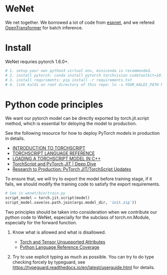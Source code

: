# WeNet

We net together.
We borrowed a lot of code from [espnet](https://github.com/espnet/espnet),
and we refered [OpenTransformer](https://github.com/ZhengkunTian/OpenTransformer/blob/master/otrans/recognizer.py)
for batch inference.

# Install

WeNet requries pytorch 1.6.0+.

``` sh
# 1. setup your own python3 virtual env, miniconda is recommended.
# 2. install pytorch: conda install pytorch torchvision cudatoolkit=10.1 -c pytorch
# 3. install requriments: pip install -r requirements.txt
# 4. link kaldi on root directory of this repo: ln -s YOUR_KALDI_PATH kaldi
```

# Python code principles

We want our pytorch model can be directly exported by torch.jit.script method,
which is essential for deloying the model to production.

See the following resource for how to deploy PyTorch models in production in details.
- [INTRODUCTION TO TORCHSCRIPT](https://pytorch.org/tutorials/beginner/Intro_to_TorchScript_tutorial.html)
- [TORCHSCRIPT LANGUAGE REFERENCE](https://pytorch.org/docs/stable/jit_language_reference.html#language-reference)
- [LOADING A TORCHSCRIPT MODEL IN C++](https://pytorch.org/tutorials/advanced/cpp_export.html)
- [TorchScript and PyTorch JIT | Deep Dive](https://www.youtube.com/watch?v=2awmrMRf0dA&t=574s)
- [Research to Production: PyTorch JIT/TorchScript Updates](https://www.youtube.com/watch?v=St3gdHJzic0)

To ensure that, we will try to export the model before training stage,
if it fails, we should modify the training code to satisfy the export requirements.

``` python
# See in wenet/bin/train.py
script_model = torch.jit.script(model)
script_model.save(os.path.join(args.model_dir, 'init.zip'))
```

Two principles should be taken into consideration when we contribute our python code
to WeNet, especially for the subclass of torch.nn.Module, especially for the forward function.

1. Know what is allowed and what is disallowed.
    - [Torch and Tensor Unsupported Attributes](https://pytorch.org/docs/master/jit_unsupported.html#jit-unsupported)
    - [Python Language Reference Coverage](https://pytorch.org/docs/master/jit_python_reference.html#python-language-reference)

2. Try to use explicit typing as much as possible. You can try to do type checking
forcely by typeguard, see https://typeguard.readthedocs.io/en/latest/userguide.html for details.

